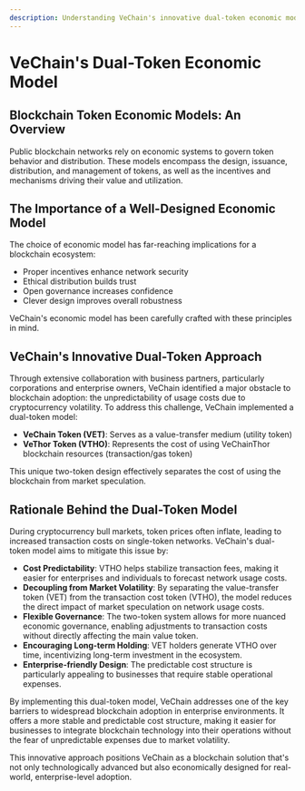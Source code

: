 ```yaml
---
description: Understanding VeChain's innovative dual-token economic model.
---
```


# VeChain's Dual-Token Economic Model

## Blockchain Token Economic Models: An Overview

Public blockchain networks rely on economic systems to govern token behavior and distribution. These models encompass the design, issuance, distribution, and management of tokens, as well as the incentives and mechanisms driving their value and utilization.

## The Importance of a Well-Designed Economic Model

The choice of economic model has far-reaching implications for a blockchain ecosystem:

* Proper incentives enhance network security
* Ethical distribution builds trust
* Open governance increases confidence
* Clever design improves overall robustness

VeChain's economic model has been carefully crafted with these principles in mind.

## VeChain's Innovative Dual-Token Approach

Through extensive collaboration with business partners, particularly corporations and enterprise owners, VeChain identified a major obstacle to blockchain adoption: the unpredictability of usage costs due to cryptocurrency volatility. To address this challenge, VeChain implemented a dual-token model:

* **VeChain Token (VET)**: Serves as a value-transfer medium (utility token)
* **VeThor Token (VTHO)**: Represents the cost of using VeChainThor blockchain resources (transaction/gas token)

This unique two-token design effectively separates the cost of using the blockchain from market speculation.

## Rationale Behind the Dual-Token Model

During cryptocurrency bull markets, token prices often inflate, leading to increased transaction costs on single-token networks. VeChain's dual-token model aims to mitigate this issue by:

* **Cost Predictability**: VTHO helps stabilize transaction fees, making it easier for enterprises and individuals to forecast network usage costs.
* **Decoupling from Market Volatility**: By separating the value-transfer token (VET) from the transaction cost token (VTHO), the model reduces the direct impact of market speculation on network usage costs.
* **Flexible Governance**: The two-token system allows for more nuanced economic governance, enabling adjustments to transaction costs without directly affecting the main value token.
* **Encouraging Long-term Holding**: VET holders generate VTHO over time, incentivizing long-term investment in the ecosystem.
* **Enterprise-friendly Design**: The predictable cost structure is particularly appealing to businesses that require stable operational expenses.

By implementing this dual-token model, VeChain addresses one of the key barriers to widespread blockchain adoption in enterprise environments. It offers a more stable and predictable cost structure, making it easier for businesses to integrate blockchain technology into their operations without the fear of unpredictable expenses due to market volatility.

This innovative approach positions VeChain as a blockchain solution that's not only technologically advanced but also economically designed for real-world, enterprise-level adoption.
